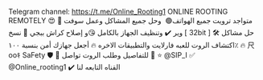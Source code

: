 Telegram channel:
https://t.me/Online_Rooting1
ONLINE ROOTING REMOTELY 😍
📱 متواجد ترويت جميع الهواتف🟢  وحل
جميع المشاكل وعمل سوفت وير ✔️ وتنظيف
الجهاز بالكامل 😘و إصلاح كراش ببجي 📱 نسخ [ 32bit ] 🛠
حل مشاكل اكتشاف الروت للعبه فارلايت والتطبيقات الاخره 🔥
أجعل جهازك أمن بنسبة ١٠٠٪ 🔥 尺ooｷ SaFety 🛡
🔰 للتفاصيل وطلب الروت تواصل 🔰 
⭐ @SIP_I ✅
@Online_rooting1 ✔️ القناه التابعه لنا
